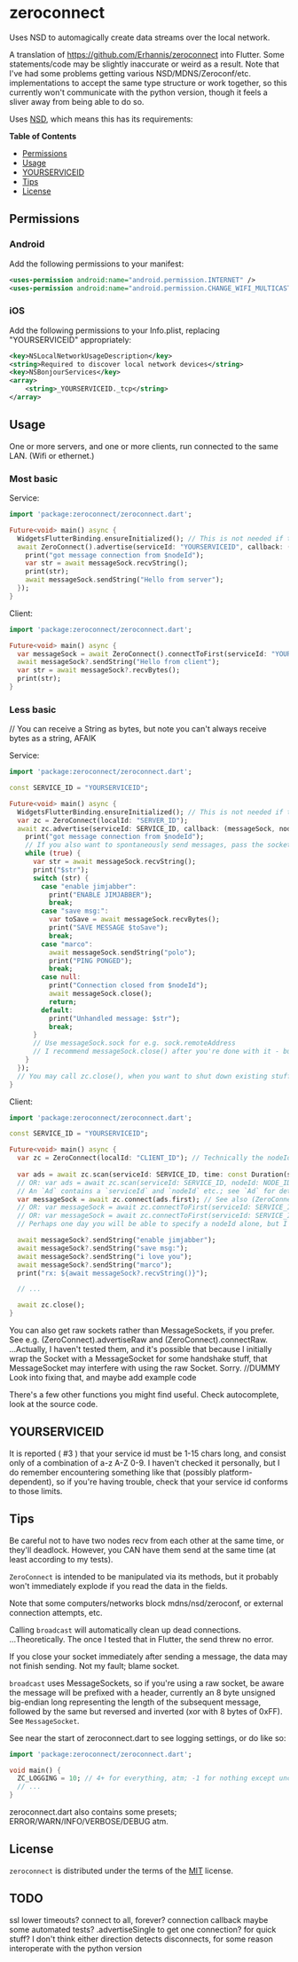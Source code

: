 # zeroconnect

Uses NSD to automagically create data streams over the local network.

A translation of https://github.com/Erhannis/zeroconnect into Flutter.  Some statements/code may be slightly inaccurate or weird as a result.
Note that I've had some problems getting various NSD/MDNS/Zeroconf/etc. implementations to accept the same type structure or work together,
so this currently won't communicate with the python version, though it feels a sliver away from being able to do so.

Uses [NSD](https://github.com/sebastianhaberey/nsd), which means this has its requirements:

**Table of Contents**

- [Permissions](#permissions)
- [Usage](#usage)
- [YOURSERVICEID](#yourserviceid)
- [Tips](#tips)
- [License](#license)

## Permissions

### Android

Add the following permissions to your manifest:

```Xml
<uses-permission android:name="android.permission.INTERNET" />
<uses-permission android:name="android.permission.CHANGE_WIFI_MULTICAST_STATE" />
```

### iOS

Add the following permissions to your Info.plist, replacing "YOURSERVICEID" appropriately:

```Xml
<key>NSLocalNetworkUsageDescription</key>
<string>Required to discover local network devices</string>
<key>NSBonjourServices</key>
<array>
    <string>_YOURSERVICEID._tcp</string>
</array>
```

## Usage

One or more servers, and one or more clients, run connected to the same LAN.  (Wifi or ethernet.)

### Most basic

Service:
```dart
import 'package:zeroconnect/zeroconnect.dart';

Future<void> main() async {
  WidgetsFlutterBinding.ensureInitialized(); // This is not needed if the usual `runApp` has already been called
  await ZeroConnect().advertise(serviceId: "YOURSERVICEID", callback: (messageSock, nodeId, serviceId) async {
    print("got message connection from $nodeId");
    var str = await messageSock.recvString();
    print(str);
    await messageSock.sendString("Hello from server");
  });
}
```

Client:
```dart
import 'package:zeroconnect/zeroconnect.dart';

Future<void> main() async {
  var messageSock = await ZeroConnect().connectToFirst(serviceId: "YOURSERVICEID");
  await messageSock?.sendString("Hello from client");
  var str = await messageSock?.recvBytes();
  print(str);
}
```

### Less basic

// You can receive a String as bytes, but note you can't always receive bytes as a string, AFAIK

Service:
```dart
import 'package:zeroconnect/zeroconnect.dart';

const SERVICE_ID = "YOURSERVICEID";

Future<void> main() async {
  WidgetsFlutterBinding.ensureInitialized(); // This is not needed if the usual `runApp` has already been called
  var zc = ZeroConnect(localId: "SERVER_ID");
  await zc.advertise(serviceId: SERVICE_ID, callback: (messageSock, nodeId, serviceId) async {
    print("got message connection from $nodeId");
    // If you also want to spontaneously send messages, pass the socket to e.g. another thread.
    while (true) {
      var str = await messageSock.recvString();
      print("$str");
      switch (str) {
        case "enable jimjabber":
          print("ENABLE JIMJABBER");
          break;
        case "save msg:":
          var toSave = await messageSock.recvBytes();
          print("SAVE MESSAGE $toSave");
          break;
        case "marco":
          await messageSock.sendString("polo");
          print("PING PONGED");
          break;
        case null:  
          print("Connection closed from $nodeId");
          await messageSock.close();
          return;
        default:
          print("Unhandled message: $str");
          break;
      }
      // Use messageSock.sock for e.g. sock.remoteAddress
      // I recommend messageSock.close() after you're done with it - but it'll get closed on zc.close(), at least
    }
  });
  // You may call zc.close(), when you want to shut down existing stuff
}
```

Client:
```dart
import 'package:zeroconnect/zeroconnect.dart';

const SERVICE_ID = "YOURSERVICEID";

Future<void> main() async {
  var zc = ZeroConnect(localId: "CLIENT_ID"); // Technically the nodeId is optional; it'll assign you a random UUID
  
  var ads = await zc.scan(serviceId: SERVICE_ID, time: const Duration(seconds: 5));
  // OR: var ads = await zc.scan(serviceId: SERVICE_ID, nodeId: NODE_ID);
  // An `Ad` contains a `serviceId` and `nodeId` etc.; see `Ad` for details
  var messageSock = await zc.connect(ads.first); // See also (ZeroConnect).connectRaw
  // OR: var messageSock = await zc.connectToFirst(serviceId: SERVICE_ID);
  // OR: var messageSock = await zc.connectToFirst(serviceId: SERVICE_ID, nodeId: NODE_ID, time: const Duration(seconds: 10));
  // Perhaps one day you will be able to specify a nodeId alone, but I had some problems when doing that I haven't fixed, yet.

  await messageSock?.sendString("enable jimjabber");
  await messageSock?.sendString("save msg:");
  await messageSock?.sendString("i love you");
  await messageSock?.sendString("marco");
  print("rx: ${await messageSock?.recvString()}");

  // ...

  await zc.close();
}
```

You can also get raw sockets rather than MessageSockets, if you prefer.
See e.g. (ZeroConnect).advertiseRaw and (ZeroConnect).connectRaw.
...Actually, I haven't tested them, and it's possible that because I initially wrap the Socket with
a MessageSocket for some handshake stuff, that MessageSocket may interfere with using the raw
Socket.  Sorry.
//DUMMY Look into fixing that, and maybe add example code

There's a few other functions you might find useful.  Check autocomplete, look at the source code.

## YOURSERVICEID
It is reported ( #3 ) that your service id must be 1-15 chars long, and consist only of a combination of a-z A-Z 0-9.  I haven't checked it personally, but I do remember encountering something like that (possibly platform-dependent), so if you're having trouble, check that your service id conforms to those limits.

## Tips

Be careful not to have two nodes recv from each other at the same time, or they'll deadlock.
However, you CAN have them send at the same time (at least according to my tests).

`ZeroConnect` is intended to be manipulated via its methods, but it probably won't immediately explode if you
read the data in the fields.

Note that some computers/networks block mdns/nsd/zeroconf, or external connection attempts, etc.

Calling `broadcast` will automatically clean up dead connections.  ...Theoretically.  The once I tested that in Flutter, the send threw no error.

If you close your socket immediately after sending a message, the data may not finish sending.  Not my fault; blame socket.

`broadcast` uses MessageSockets, so if you're using a raw socket, be aware the message will be prefixed with a header, currently
an 8 byte unsigned big-endian long representing the length of the subsequent message, followed by the same but reversed and
inverted (xor with 8 bytes of 0xFF).  See `MessageSocket`.

See near the start of zeroconnect.dart to see logging settings, or do like so:
```dart
import 'package:zeroconnect/zeroconnect.dart';

void main() {
  ZC_LOGGING = 10; // 4+ for everything, atm; -1 for nothing except uncaught exceptions
  // ...
}
```
zeroconnect.dart also contains some presets; ERROR/WARN/INFO/VERBOSE/DEBUG atm.

## License

`zeroconnect` is distributed under the terms of the [MIT](https://spdx.org/licenses/MIT.html) license.

## TODO
ssl
lower timeouts?
connect to all, forever?
    connection callback
maybe some automated tests?
.advertiseSingle to get one connection?  for quick stuff?
I don't think either direction detects disconnects, for some reason
interoperate with the python version
